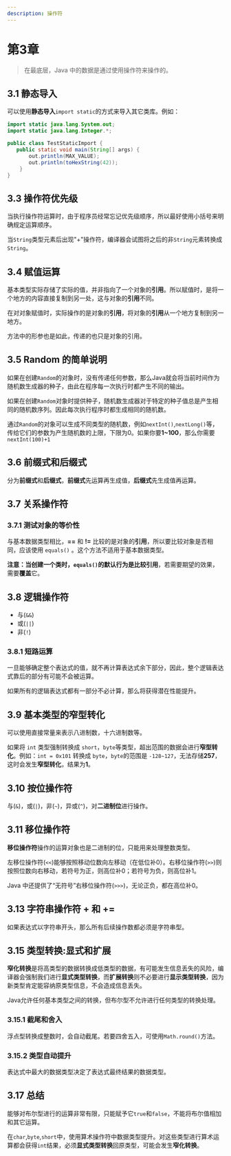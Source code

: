 ```yaml
---
description: 操作符
---
```


# 第3章

> 在最底层，Java 中的数据是通过使用操作符来操作的。

## 3.1 静态导入

可以使用**静态导入**`import static`的方式来导入其它类库。例如：

```java
import static java.lang.System.out;
import static java.lang.Integer.*;

public class TestStaticImport {
   public static void main(String[] args) {
       out.println(MAX_VALUE);
       out.println(toHexString(42));
    }
}
```

## 3.3 操作符优先级

当执行操作符运算时，由于程序员经常忘记优先级顺序，所以最好使用小括号来明确规定运算顺序。

当`String`类型元素后出现"+"操作符，编译器会试图将之后的非`String`元素转换成`String`。

## 3.4 赋值运算

基本类型实际存储了实际的值，并非指向了一个对象的**引用**。所以赋值时，是将一个地方的内容直接复制到另一处，这与对象的**引用**不同。

在对对象赋值时，实际操作的是对象的**引用**，将对象的**引用**从一个地方复制到另一地方。

方法中的形参也是如此，传递的也只是对象的引用。

## 3.5 Random 的简单说明

如果在创建`Random`的对象时，没有传递任何参数，那么Java就会将当前时间作为随机数生成器的种子，由此在程序每一次执行时都产生不同的输出。

如果在创建`Random`对象时提供种子，随机数生成器对于特定的种子值总是产生相同的随机数序列。因此每次执行程序时都生成相同的随机数。

通过`Random`的对象可以生成不同类型的随机数，例如`nextInt()`,`nextLong()`等，传给它们的参数为产生随机数的上限，下限为0。如果你要**1~100**，那么你需要`nextInt(100)+1`

## 3.6 前缀式和后缀式

分为**前缀式**和**后缀式**，**前缀式**先运算再生成值，**后缀式**先生成值再运算。

## 3.7 关系操作符

### 3.7.1 测试对象的等价性

与基本数据类型相比，**==** 和 **!=** 比较的是对象的**引用**，所以要比较对象是否相同，应该使用 `equals()` 。这个方法不适用于基本数据类型。

**注意：**当创建一个类时，`equals()`的默认行为是**比较引用**，若需要期望的效果，需要**覆盖**它。

## 3.8 逻辑操作符

* 与\(`&&`\)
* 或\(`||`\)
* 非\(`!`\)

### 3.8.1 短路运算

一旦能够确定整个表达式的值，就不再计算表达式余下部分，因此，整个逻辑表达式靠后的部分有可能不会被运算。

如果所有的逻辑表达式都有一部分不必计算，那么将获得潜在性能提升。

## 3.9 基本类型的窄型转化

可以使用直接常量来表示八进制数，十六进制数等。

如果将 `int` 类型强制转换成 `short`，`byte`等类型，超出范围的数据会进行**窄型转化**。例如：`int = 0x101` 转换成 `byte`，`byte`的范围是 `-128~127`，无法存储**257**，这时会发生**窄型转化**，结果为**1**。

## 3.10 按位操作符

与\(`&`\)，或\(`|`\)，非\(`~`\)，异或\(`^`\)，对**二进制位**进行操作。

## 3.11 移位操作符

**移位操作符**操作的运算对象也是二进制的位，只能用来处理整数类型。

左移位操作符\(`<<`\)能够按照移动位数向左移动（在低位补0）。右移位操作符\(`>>`\)则按照位数向右移动，若符号为正，则高位补0；若符号为负，则高位补1。

Java 中还提供了“无符号”右移位操作符\(`>>>`\)，无论正负，都在高位补0。

## 3.13 字符串操作符 + 和 +=

如果表达式以字符串开头，那么所有后续操作数都必须是字符串型。

## 3.15 类型转换:显式和扩展

**窄化转换**是将高类型的数据转换成低类型的数据，有可能发生信息丢失的风险，编译器会强制我们进行**显式类型转换**，而**扩展转换**则不必要进行**显示类型转换**，因为新类型肯定能容纳原类型信息，不会造成信息丢失。

Java允许任何基本类型之间的转换，但布尔型不允许进行任何类型的转换处理。

### 3.15.1 截尾和舍入

浮点型转换成整数时，会自动截尾。若要四舍五入，可使用`Math.round()`方法。

### 3.15.2 类型自动提升

表达式中最大的数据类型决定了表达式最终结果的数据类型。

## 3.17 总结

能够对布尔型进行的运算非常有限，只能赋予它`true`和`false`，不能将布尔值相加和其它运算。

在`char`,`byte`,`short`中，使用算术操作符中数据类型提升。对这些类型进行算术运算都会获得`int`结果，必须**显式类型转换**回原类型，可能会发生**窄化转换**。

